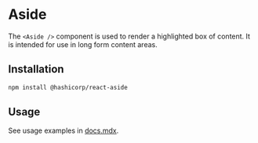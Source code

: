 # Aside

The `<Aside />` component is used to render a highlighted box of content. It is intended for use in long form content areas.

## Installation

```sh
npm install @hashicorp/react-aside
```

## Usage

See usage examples in [docs.mdx](docs.mdx).
